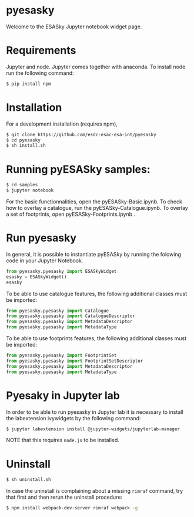# pyesasky

Welcome to the ESASky Jupyter notebook widget page. 

# Requirements

Jupyter and node. Jupyter comes together with anaconda. 
To install node run the following command:
```bash
$ pip install npm
```
# Installation

For a development installation (requires npm),
```bash
$ git clone https://github.com/esdc-esac-esa-int/pyesasky
$ cd pyesasky
$ sh install.sh
```

# Running pyESASky samples:
```bash
$ cd samples
$ jupyter notebook
```

For the basic functionnalities, open the pyESASky-Basic.ipynb. To check how to overlay a catalogue, run the pyESASky-Catalogue.ipynb. To overlay a set of footprints, open pyESASky-Footprints.ipynb .


# Run pyesasky

In general, it is possible to instantiate pyESASky by running the folowing code in your Jupyter Notebook.

```python
from pyesasky.pyesasky import ESASkyWidget
esasky = ESASkyWidget()
esasky
```
To be able to use catalogue features, the following additional classes must be imported:

```python
from pyesasky.pyesasky import Catalogue
from pyesasky.pyesasky import CatalogueDescriptor
from pyesasky.pyesasky import MetadataDescriptor
from pyesasky.pyesasky import MetadataType
```

To be able to use footprints features, the following additional classes must be imported:

```python
from pyesasky.pyesasky import FootprintSet
from pyesasky.pyesasky import FootprintSetDescriptor
from pyesasky.pyesasky import MetadataDescriptor
from pyesasky.pyesasky import MetadataType
```

# Pyesaky in Jupyter lab

In order to be able to run pyesasky in Jupyter lab it is necessary to install the labextension ivywidgets by the following command:

```bash
$ jupyter labextension install @jupyter-widgets/jupyterlab-manager
```

NOTE that this requires `node.js` to be installed. 


# Uninstall

```bash
$ sh uninstall.sh
```

In case the uninstall is complaining about a missing `rimraf` command, try that first and then rerun the uninstall procedure:

```bash
$ npm install webpack-dev-server rimraf webpack -g
```
